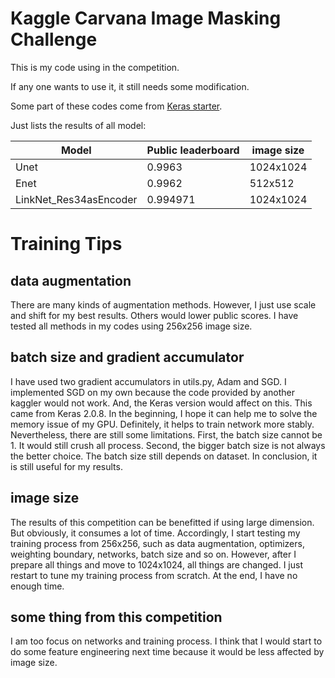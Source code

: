# Kaggle Carvana Image Masking Challenge

This is my code using in the competition.

If any one wants to use it, it still needs some modification.

Some part of these codes come from [Keras starter](https://www.kaggle.com/c/carvana-image-masking-challenge/discussion/37523).

Just lists the results of all model:

Model | Public leaderboard | image size
------|-----------------|---------|
Unet | 0.9963 | 1024x1024
Enet | 0.9962 | 512x512
LinkNet_Res34asEncoder | 0.994971 | 1024x1024

# Training Tips
## data augmentation
There are many kinds of augmentation methods.
However, I just use scale and shift for my best results.
Others would lower public scores.
I have tested all methods in my codes using 256x256 image size.

## batch size and gradient accumulator
I have used two gradient accumulators in utils.py, Adam and SGD.
I implemented SGD on my own because the code provided by another kaggler would not work.
And, the Keras version would affect on this. This came from Keras 2.0.8.
In the beginning, I hope it can help me to solve the memory issue of my GPU.
Definitely, it helps to train network more stably.
Nevertheless, there are still some limitations.
First, the batch size cannot be 1. It would still crush all process.
Second, the bigger batch size is not always the better choice. The batch size still depends on dataset.
In conclusion, it is still useful for my results.

## image size
The results of this competition can be benefitted if using large dimension.
But obviously, it consumes a lot of time.
Accordingly, I start testing my training process from 256x256, such as data augmentation, optimizers, weighting boundary, networks, batch size and so on.
However, after I prepare all things and move to 1024x1024, all things are changed.
I just restart to tune my training process from scratch.
At the end, I have no enough time.

## some thing from this competition
I am too focus on networks and training process.
I think that I would start to do some feature engineering next time because it would be less affected by image size.
